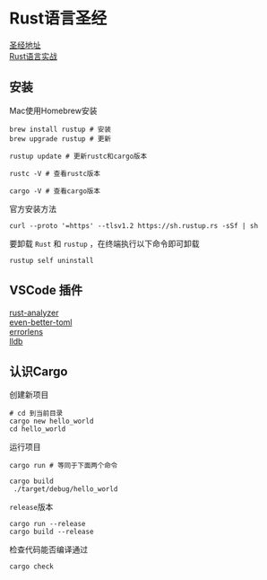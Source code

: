 # Rust语言圣经

[圣经地址](https://course.rs/about-book.html)  
[Rust语言实战](https://zh.practice.rs/why-exercise.html)  

## 安装

Mac使用Homebrew安装

```shell
brew install rustup # 安装
brew upgrade rustup # 更新

rustup update # 更新rustc和cargo版本

rustc -V # 查看rustc版本

cargo -V # 查看cargo版本
```

官方安装方法

```shell
curl --proto '=https' --tlsv1.2 https://sh.rustup.rs -sSf | sh
```

要卸载 `Rust` 和 `rustup` ，在终端执行以下命令即可卸载

```shell
rustup self uninstall
```

## VSCode 插件

[rust-analyzer](https://marketplace.visualstudio.com/items?itemName=rust-lang.rust-analyzer)  
[even-better-toml](https://marketplace.visualstudio.com/items?itemName=tamasfe.even-better-toml)  
[errorlens](https://marketplace.visualstudio.com/items?itemName=usernamehw.errorlens)  
[lldb](https://marketplace.visualstudio.com/items?itemName=vadimcn.vscode-lldb)  

## 认识Cargo

创建新项目

```shell
# cd 到当前目录
cargo new hello_world
cd hello_world
```

运行项目

```shell
cargo run # 等同于下面两个命令

cargo build
 ./target/debug/hello_world
```

`release`版本

```shell
cargo run --release
cargo build --release
```

检查代码能否编译通过

```shell
cargo check
```
